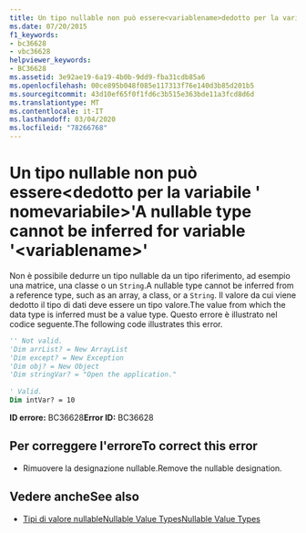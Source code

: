 ```yaml
---
title: Un tipo nullable non può essere<variablename>dedotto per la variabile '
ms.date: 07/20/2015
f1_keywords:
- bc36628
- vbc36628
helpviewer_keywords:
- BC36628
ms.assetid: 3e92ae19-6a19-4b0b-9dd9-fba31cdb85a6
ms.openlocfilehash: 00ce895b048f085e117313f76e140d3b85d201b5
ms.sourcegitcommit: 43d10ef65f0f1fd6c3b515e363bde11a3fcd8d6d
ms.translationtype: MT
ms.contentlocale: it-IT
ms.lasthandoff: 03/04/2020
ms.locfileid: "78266768"
---
```

# <a name="a-nullable-type-cannot-be-inferred-for-variable-variablename"></a><span data-ttu-id="acbb3-102">Un tipo nullable non può essere\<dedotto per la variabile ' nomevariabile>'</span><span class="sxs-lookup"><span data-stu-id="acbb3-102">A nullable type cannot be inferred for variable '\<variablename>'</span></span>
<span data-ttu-id="acbb3-103">Non è possibile dedurre un tipo nullable da un tipo riferimento, ad esempio una matrice, una classe o un `String`.</span><span class="sxs-lookup"><span data-stu-id="acbb3-103">A nullable type cannot be inferred from a reference type, such as an array, a class, or a `String`.</span></span> <span data-ttu-id="acbb3-104">Il valore da cui viene dedotto il tipo di dati deve essere un tipo valore.</span><span class="sxs-lookup"><span data-stu-id="acbb3-104">The value from which the data type is inferred must be a value type.</span></span> <span data-ttu-id="acbb3-105">Questo errore è illustrato nel codice seguente.</span><span class="sxs-lookup"><span data-stu-id="acbb3-105">The following code illustrates this error.</span></span>  
  
```vb  
'' Not valid.
'Dim arrList? = New ArrayList  
'Dim except? = New Exception  
'Dim obj? = New Object  
'Dim stringVar? = "Open the application."  
  
' Valid.  
Dim intVar? = 10  
```  
  
 <span data-ttu-id="acbb3-106">**ID errore:** BC36628</span><span class="sxs-lookup"><span data-stu-id="acbb3-106">**Error ID:** BC36628</span></span>  
  
## <a name="to-correct-this-error"></a><span data-ttu-id="acbb3-107">Per correggere l'errore</span><span class="sxs-lookup"><span data-stu-id="acbb3-107">To correct this error</span></span>  
  
- <span data-ttu-id="acbb3-108">Rimuovere la designazione nullable.</span><span class="sxs-lookup"><span data-stu-id="acbb3-108">Remove the nullable designation.</span></span>  
  
## <a name="see-also"></a><span data-ttu-id="acbb3-109">Vedere anche</span><span class="sxs-lookup"><span data-stu-id="acbb3-109">See also</span></span>

- [<span data-ttu-id="acbb3-110">Tipi di valore nullableNullable Value Types</span><span class="sxs-lookup"><span data-stu-id="acbb3-110">Nullable Value Types</span></span>](../../visual-basic/programming-guide/language-features/data-types/nullable-value-types.md)
